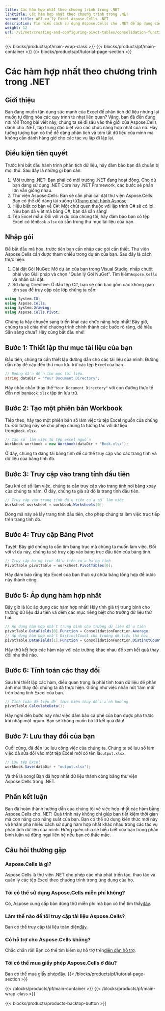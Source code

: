 ```yaml
---
title: Các hàm hợp nhất theo chương trình trong .NET
linktitle: Các hàm hợp nhất theo chương trình trong .NET
second_title: API xử lý Excel Aspose.Cells .NET
description: Tìm hiểu cách sử dụng Aspose.Cells cho .NET để áp dụng các hàm hợp nhất theo chương trình. Tự động hóa các tác vụ phân tích dữ liệu của bạn một cách hiệu quả.
weight: 12
url: /vi/net/creating-and-configuring-pivot-tables/consolidation-functions/
---
```


{{< blocks/products/pf/main-wrap-class >}}
{{< blocks/products/pf/main-container >}}
{{< blocks/products/pf/tutorial-page-section >}}

# Các hàm hợp nhất theo chương trình trong .NET

## Giới thiệu
Bạn đang muốn tận dụng sức mạnh của Excel để phân tích dữ liệu nhưng lại muốn tự động hóa các quy trình tẻ nhạt liên quan? Vâng, bạn đã đến đúng nơi rồi! Trong bài viết này, chúng ta sẽ đi sâu vào thế giới của Aspose.Cells dành cho .NET, tập trung đặc biệt vào các chức năng hợp nhất của nó. Hãy tưởng tượng bạn có thể dễ dàng phân tích và tóm tắt dữ liệu của mình mà không cần dành hàng giờ cho các tác vụ lặp đi lặp lại.
## Điều kiện tiên quyết
Trước khi bắt đầu hành trình phân tích dữ liệu, hãy đảm bảo bạn đã chuẩn bị mọi thứ. Sau đây là những gì bạn cần:
1. Môi trường .NET: Bạn phải có môi trường .NET đang hoạt động. Cho dù bạn đang sử dụng .NET Core hay .NET Framework, các bước sẽ phần lớn vẫn giống nhau.
2.  Thư viện Aspose.Cells: Bạn sẽ cần phải cài đặt thư viện Aspose.Cells. Bạn có thể dễ dàng tải xuống từ[Trang phát hành Aspose](https://releases.aspose.com/cells/net/).
3. Hiểu biết cơ bản về C#: Một chút quen thuộc với lập trình C# sẽ có lợi. Nếu bạn đã viết mã bằng C#, bạn đã sẵn sàng!
4. Tệp Excel mẫu: Đối với ví dụ của chúng tôi, hãy đảm bảo bạn có tệp Excel có tên`Book.xlsx` có sẵn trong thư mục tài liệu của bạn.
## Nhập gói
Để bắt đầu mã hóa, trước tiên bạn cần nhập các gói cần thiết. Thư viện Aspose.Cells cần được tham chiếu trong dự án của bạn. Sau đây là cách thực hiện:
1.  Cài đặt Gói NuGet: Mở dự án của bạn trong Visual Studio, nhấp chuột phải vào Giải pháp và chọn "Quản lý Gói NuGet". Tìm kiếm`Aspose.Cells` và nhấn cài đặt.
2. Sử dụng Directive: Ở đầu tệp C#, bạn sẽ cần bao gồm các không gian tên sau để truy cập các lớp chúng ta cần:
```csharp
using System.IO;
using Aspose.Cells;
using System.Drawing;
using Aspose.Cells.Pivot;
```
Chúng ta hãy chuyển sang triển khai các chức năng hợp nhất!
Bây giờ, chúng ta sẽ chia nhỏ chương trình chính thành các bước rõ ràng, dễ hiểu. Sẵn sàng chưa? Hãy cùng bắt đầu nhé!
## Bước 1: Thiết lập thư mục tài liệu của bạn
Đầu tiên, chúng ta cần thiết lập đường dẫn cho các tài liệu của mình. Đường dẫn này đề cập đến thư mục lưu trữ các tệp Excel của bạn.
```csharp
// Đường dẫn đến thư mục tài liệu.
string dataDir = "Your Document Directory";
```
 Hãy chắc chắn thay thế`"Your Document Directory"` với con đường thực tế đến nơi bạn`Book.xlsx` tập tin lưu trữ.
## Bước 2: Tạo một phiên bản Workbook
Tiếp theo, hãy tạo một phiên bản sổ làm việc từ tệp Excel nguồn của chúng ta. Đối tượng này sẽ cho phép chúng ta tương tác với dữ liệu trong`Book.xlsx`.
```csharp
// Tạo sổ làm việc từ tệp excel nguồn
Workbook workbook = new Workbook(dataDir + "Book.xlsx");
```
Ở đây, chúng ta đang tải bảng tính để có thể truy cập vào các trang tính và dữ liệu của bảng tính đó.
## Bước 3: Truy cập vào trang tính đầu tiên
Sau khi có sổ làm việc, chúng ta cần truy cập vào trang tính nơi bảng xoay của chúng ta nằm. Ở đây, chúng ta giả sử đó là trang tính đầu tiên.
```csharp
// Truy cập vào trang tính đầu tiên của sổ làm việc
Worksheet worksheet = workbook.Worksheets[0];
```
Dòng mã này sẽ lấy trang tính đầu tiên, cho phép chúng ta làm việc trực tiếp trên trang tính đó.
## Bước 4: Truy cập Bảng Pivot
Tuyệt! Bây giờ chúng ta cần tìm bảng trục mà chúng ta muốn làm việc. Đối với ví dụ này, chúng ta sẽ truy cập vào bảng trục đầu tiên của bảng tính.
```csharp
// Truy cập bảng trục đầu tiên của bảng tính
PivotTable pivotTable = worksheet.PivotTables[0];
```
Hãy đảm bảo rằng tệp Excel của bạn thực sự chứa bảng tổng hợp để bước này thành công.
## Bước 5: Áp dụng hàm hợp nhất
Bây giờ là lúc áp dụng các hàm hợp nhất! Hãy tính giá trị trung bình cho trường dữ liệu đầu tiên và đếm các mục riêng biệt cho trường dữ liệu thứ hai.
```csharp
// Áp dụng hàm hợp nhất trung bình cho trường dữ liệu đầu tiên
pivotTable.DataFields[0].Function = ConsolidationFunction.Average;
// Áp dụng hàm hợp nhất DistinctCount cho trường dữ liệu thứ hai
pivotTable.DataFields[1].Function = ConsolidationFunction.DistinctCount;
```
Hãy thử kết hợp các hàm này với các trường khác nhau để xem kết quả thay đổi như thế nào.
## Bước 6: Tính toán các thay đổi
Sau khi thiết lập các hàm, điều quan trọng là phải tính toán dữ liệu để phản ánh mọi thay đổi chúng ta đã thực hiện. Giống như việc nhấn nút 'làm mới' trên bảng tính Excel của bạn.
```csharp
// Tính toán dữ liệu để thực hiện thay đổi ảnh hưởng
pivotTable.CalculateData();
```
Hãy nghĩ đến bước này như việc đảm bảo cà phê của bạn được pha trước khi nhấp một ngụm. Bạn sẽ không muốn bỏ lỡ kết quả đâu!
## Bước 7: Lưu thay đổi của bạn
 Cuối cùng, đã đến lúc lưu công việc của chúng ta. Chúng ta sẽ lưu sổ làm việc đã sửa đổi vào một tệp Excel mới có tên là`output.xlsx`.
```csharp
// Lưu tệp Excel
workbook.Save(dataDir + "output.xlsx");
```
Và thế là xong! Bạn đã hợp nhất dữ liệu thành công bằng thư viện Aspose.Cells trong .NET.
## Phần kết luận
Bạn đã hoàn thành hướng dẫn của chúng tôi về việc hợp nhất các hàm bằng Aspose.Cells cho .NET! Quá trình này không chỉ giúp bạn tiết kiệm thời gian mà còn nâng cao năng suất của bạn. Bạn có thể sử dụng kiến thức mới này và khám phá nhiều cách sử dụng hàm hợp nhất khác nhau trong các tác vụ phân tích dữ liệu của mình. Đừng quên chia sẻ hiểu biết của bạn trong phần bình luận và đừng ngại liên hệ nếu bạn có thắc mắc.
## Câu hỏi thường gặp
### Aspose.Cells là gì?
Aspose.Cells là thư viện .NET cho phép các nhà phát triển tạo, thao tác và quản lý các tệp Excel theo chương trình trong ứng dụng của họ.
### Tôi có thể sử dụng Aspose.Cells miễn phí không?
 Có, Aspose cung cấp bản dùng thử miễn phí mà bạn có thể tìm thấy[đây](https://releases.aspose.com).
### Làm thế nào để tôi truy cập tài liệu Aspose.Cells?
 Bạn có thể truy cập tài liệu toàn diện[đây](https://reference.aspose.com/cells/net/).
### Có hỗ trợ cho Aspose.Cells không?
 Chắc chắn rồi! Bạn có thể tìm kiếm sự hỗ trợ trên[diễn đàn hỗ trợ](https://forum.aspose.com/c/cells/9).
### Tôi có thể mua giấy phép Aspose.Cells ở đâu?
 Bạn có thể mua giấy phép[đây](https://purchase.aspose.com/buy).
{{< /blocks/products/pf/tutorial-page-section >}}

{{< /blocks/products/pf/main-container >}}
{{< /blocks/products/pf/main-wrap-class >}}

{{< blocks/products/products-backtop-button >}}
